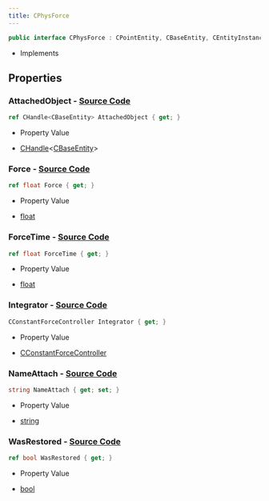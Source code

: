 ```yaml
---
title: CPhysForce
---
```


```csharp
public interface CPhysForce : CPointEntity, CBaseEntity, CEntityInstance, ISchemaClass<CEntityInstance>, ISchemaClass<CBaseEntity>, ISchemaClass<CPointEntity>, ISchemaClass<CPhysForce>, ISchemaField, ISchemaClass, INativeHandle
```

- Implements

## Properties

### **AttachedObject** - [Source Code](https://github.com/swiftly-solution/swiftlys2/blob/main/managed/src/SwiftlyS2.Generated/Schemas/Interfaces/CPhysForce.cs#L22)

```csharp
ref CHandle<CBaseEntity> AttachedObject { get; }
```

- Property Value

- [CHandle](/docs/api/shared/natives/chandle-1)<[CBaseEntity](/docs/api/shared/schemadefinitions/cbaseentity)>

### **Force** - [Source Code](https://github.com/swiftly-solution/swiftlys2/blob/main/managed/src/SwiftlyS2.Generated/Schemas/Interfaces/CPhysForce.cs#L18)

```csharp
ref float Force { get; }
```

- Property Value

- [float](https://learn.microsoft.com/dotnet/api/system.single)

### **ForceTime** - [Source Code](https://github.com/swiftly-solution/swiftlys2/blob/main/managed/src/SwiftlyS2.Generated/Schemas/Interfaces/CPhysForce.cs#L20)

```csharp
ref float ForceTime { get; }
```

- Property Value

- [float](https://learn.microsoft.com/dotnet/api/system.single)

### **Integrator** - [Source Code](https://github.com/swiftly-solution/swiftlys2/blob/main/managed/src/SwiftlyS2.Generated/Schemas/Interfaces/CPhysForce.cs#L26)

```csharp
CConstantForceController Integrator { get; }
```

- Property Value

- [CConstantForceController](/docs/api/shared/schemadefinitions/cconstantforcecontroller)

### **NameAttach** - [Source Code](https://github.com/swiftly-solution/swiftlys2/blob/main/managed/src/SwiftlyS2.Generated/Schemas/Interfaces/CPhysForce.cs#L16)

```csharp
string NameAttach { get; set; }
```

- Property Value

- [string](https://learn.microsoft.com/dotnet/api/system.string)

### **WasRestored** - [Source Code](https://github.com/swiftly-solution/swiftlys2/blob/main/managed/src/SwiftlyS2.Generated/Schemas/Interfaces/CPhysForce.cs#L24)

```csharp
ref bool WasRestored { get; }
```

- Property Value

- [bool](https://learn.microsoft.com/dotnet/api/system.boolean)

